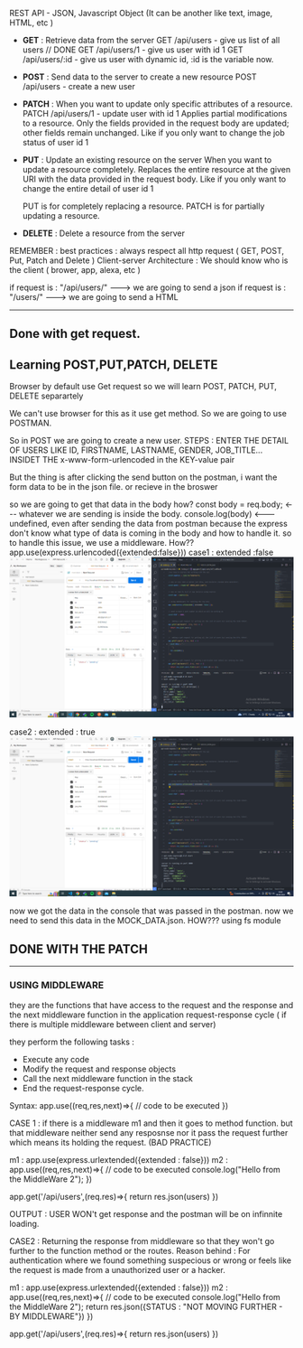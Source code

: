 REST API - JSON, Javascript Object (It can be another like text, image, HTML, etc )

- **GET** : Retrieve data from the server
  GET /api/users - give us list of all users // DONE
  GET /api/users/1 - give us user with id 1
  GET /api/users/:id - give us user with dynamic id, :id is the variable now.

- **POST** : Send data to the server to create a new resource
  POST /api/users - create a new user

- **PATCH** :
  When you want to update only specific attributes of a resource.
  PATCH /api/users/1 - update user with id 1
  Applies partial modifications to a resource. Only the fields provided in the request body are updated; other fields remain unchanged.
  Like if you only want to change the job status of user id 1

- **PUT** : Update an existing resource on the server
  When you want to update a resource completely.
  Replaces the entire resource at the given URI with the data provided in the request body.
  Like if you only want to change the entire detail of user id 1

  PUT is for completely replacing a resource.
  PATCH is for partially updating a resource.

- **DELETE** : Delete a resource from the server

REMEMBER :
best practices : always respect all http request ( GET, POST, Put, Patch and Delete )
Client-server Architecture : We should know who is the client ( brower, app, alexa, etc )

if request is : "/api/users/" ---> we are going to send a json
if request is : "/users/" ---> we are going to send a HTML

---

## Done with get request.

## Learning POST,PUT,PATCH, DELETE

Browser by default use Get request so we will learn POST, PATCH, PUT, DELETE separartely

We can't use browser for this as it use get method.
So we are going to use POSTMAN.

So in POST we are going to create a new user.
STEPS : ENTER THE DETAIL OF USERS LIKE ID, FIRSTNAME, LASTNAME, GENDER, JOB_TITLE... INSIDET THE x-www-form-urlencoded in the KEY-value pair

But the thing is after clicking the send button on the postman, i want the form data to be in the json file. or recieve in the broswer

so we are going to get that data in the body how?
const body = req.body; <--- whatever we are sending is inside the body.
console.log(body) <--- undefined, even after sending the data from postman
because the express don't know what type of data is coming in the body and how to handle it.
so to handle this issue, we use a middleware. How??
app.use(express.urlencoded({extended:false}))
case1 : extended :false
![extended:false](image-1.png)

case2 : extended : true
![extended:true](image.png)

now we got the data in the console that was passed in the postman.
now we need to send this data in the MOCK_DATA.json. HOW???
using fs module

## DONE WITH THE PATCH

---

### USING MIDDLEWARE

they are the functions that have access to the request and the response and the next middleware function in the application request-response cycle ( if there is multiple middleware between client and server)

they perform the following tasks :

- Execute any code
- Modify the request and response objects
- Call the next middleware function in the stack
- End the request-response cycle.

Syntax:
app.use((req,res,next)=>{
// code to be executed
})

CASE 1 :
if there is a middleware m1 and then it goes to method function.
but that middleware neither send any resposnse nor it pass the request further which means its holding the request.
(BAD PRACTICE)

m1 : app.use(express.urlextended({extended : false}))
m2 : app.use((req,res,next)=>{
// code to be executed
console.log("Hello from the MiddleWare 2");
})

<!-- final function to be run -->

app.get('/api/users',(req.res)=>{
return res.json(users)
})

OUTPUT : USER WON't get response and the postman will be on infinnite loading.

CASE2 : Returning the response from middleware so that they won't go further to the function method or the routes.
Reason behind : For authentication where we found something suspecious or wrong or feels like the request is made from a unauthorized user or a hacker.

m1 : app.use(express.urlextended({extended : false}))
m2 : app.use((req,res,next)=>{
// code to be executed
console.log("Hello from the MiddleWare 2");
return res.json({STATUS : "NOT MOVING FURTHER - BY MIDDLEWARE"})
})

<!-- final function to be run -->
<!--  This will not be called -->

app.get('/api/users',(req.res)=>{
return res.json(users)
})
